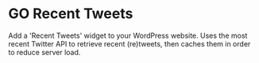 # GO Recent Tweets
Add a 'Recent Tweets' widget to your WordPress website. Uses the most recent Twitter API to retrieve recent (re)tweets, then caches them in order to reduce server load.
